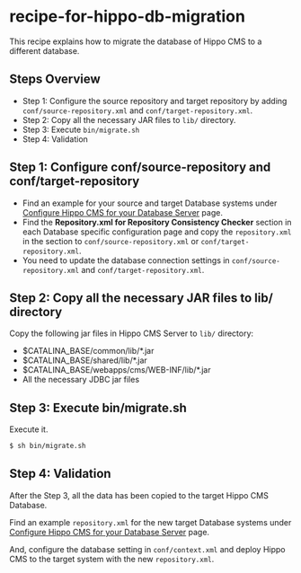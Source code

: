 # recipe-for-hippo-db-migration

This recipe explains how to migrate the database of Hippo CMS to a different database.

## Steps Overview

  - Step 1: Configure the source repository and target repository by adding ```conf/source-repository.xml``` and ```conf/target-repository.xml```.
  - Step 2: Copy all the necessary JAR files to ```lib/``` directory.
  - Step 3: Execute ```bin/migrate.sh```
  - Step 4: Validation

## Step 1: Configure conf/source-repository and conf/target-repository

- Find an example for your source and target Database systems under [Configure Hippo CMS for your Database Server](https://www.onehippo.org/library/deployment/configuring/databases.html) page.
- Find the **Repository.xml for Repository Consistency Checker** section in each Database specific configuration page and copy the ```repository.xml``` in the section to ```conf/source-repository.xml``` or ```conf/target-repository.xml```.
- You need to update the database connection settings in ```conf/source-repository.xml``` and ```conf/target-repository.xml```.

## Step 2: Copy all the necessary JAR files to lib/ directory

Copy the following jar files in Hippo CMS Server to ```lib/``` directory:

- $CATALINA_BASE/common/lib/*.jar
- $CATALINA_BASE/shared/lib/*.jar
- $CATALINA_BASE/webapps/cms/WEB-INF/lib/*.jar
- All the necessary JDBC jar files

## Step 3: Execute bin/migrate.sh

Execute it.

```bash
$ sh bin/migrate.sh
```

## Step 4: Validation

After the Step 3, all the data has been copied to the target Hippo CMS Database.

Find an example ```repository.xml``` for the new target Database systems under [Configure Hippo CMS for your Database Server](https://www.onehippo.org/library/deployment/configuring/databases.html) page.

And, configure the database setting in ```conf/context.xml``` and deploy Hippo CMS to the target system with the new ```repository.xml```.
